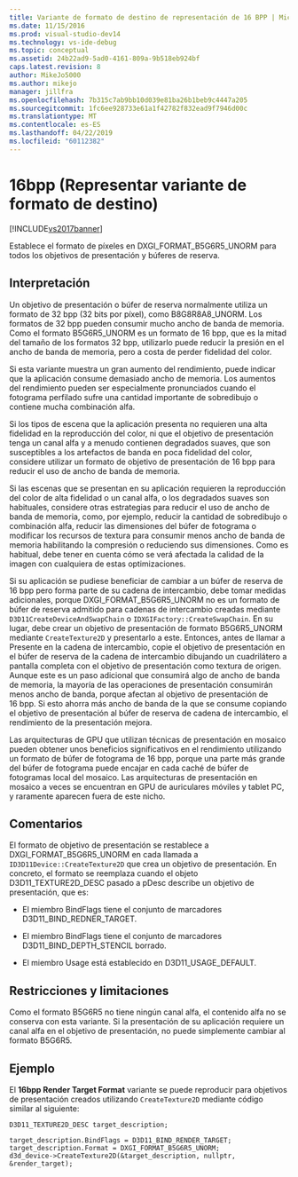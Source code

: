 ```yaml
---
title: Variante de formato de destino de representación de 16 BPP | Microsoft Docs
ms.date: 11/15/2016
ms.prod: visual-studio-dev14
ms.technology: vs-ide-debug
ms.topic: conceptual
ms.assetid: 24b22ad9-5ad0-4161-809a-9b518eb924bf
caps.latest.revision: 8
author: MikeJo5000
ms.author: mikejo
manager: jillfra
ms.openlocfilehash: 7b315c7ab9bb10d039e81ba26b1beb9c4447a205
ms.sourcegitcommit: 1fc6ee928733e61a1f42782f832ead9f7946d00c
ms.translationtype: MT
ms.contentlocale: es-ES
ms.lasthandoff: 04/22/2019
ms.locfileid: "60112382"
---
```

# <a name="16bpp-render-target-format-variant"></a>16bpp (Representar variante de formato de destino)
[!INCLUDE[vs2017banner](../includes/vs2017banner.md)]

Establece el formato de píxeles en DXGI_FORMAT_B5G6R5_UNORM para todos los objetivos de presentación y búferes de reserva.  
  
## <a name="interpretation"></a>Interpretación  
 Un objetivo de presentación o búfer de reserva normalmente utiliza un formato de 32 bpp (32 bits por píxel), como B8G8R8A8_UNORM. Los formatos de 32 bpp pueden consumir mucho ancho de banda de memoria. Como el formato B5G6R5_UNORM es un formato de 16 bpp, que es la mitad del tamaño de los formatos 32 bpp, utilizarlo puede reducir la presión en el ancho de banda de memoria, pero a costa de perder fidelidad del color.  
  
 Si esta variante muestra un gran aumento del rendimiento, puede indicar que la aplicación consume demasiado ancho de memoria. Los aumentos del rendimiento pueden ser especialmente pronunciados cuando el fotograma perfilado sufre una cantidad importante de sobredibujo o contiene mucha combinación alfa.  
  
 Si los tipos de escena que la aplicación presenta no requieren una alta fidelidad en la reproducción del color, ni que el objetivo de presentación tenga un canal alfa y a menudo contienen degradados suaves, que son susceptibles a los artefactos de banda en poca fidelidad del color, considere utilizar un formato de objetivo de presentación de 16 bpp para reducir el uso de ancho de banda de memoria.  
  
 Si las escenas que se presentan en su aplicación requieren la reproducción del color de alta fidelidad o un canal alfa, o los degradados suaves son habituales, considere otras estrategias para reducir el uso de ancho de banda de memoria, como, por ejemplo, reducir la cantidad de sobredibujo o combinación alfa, reducir las dimensiones del búfer de fotograma o modificar los recursos de textura para consumir menos ancho de banda de memoria habilitando la compresión o reduciendo sus dimensiones. Como es habitual, debe tener en cuenta cómo se verá afectada la calidad de la imagen con cualquiera de estas optimizaciones.  
  
 Si su aplicación se pudiese beneficiar de cambiar a un búfer de reserva de 16 bpp pero forma parte de su cadena de intercambio, debe tomar medidas adicionales, porque DXGI_FORMAT_B5G6R5_UNORM no es un formato de búfer de reserva admitido para cadenas de intercambio creadas mediante `D3D11CreateDeviceAndSwapChain` o `IDXGIFactory::CreateSwapChain`. En su lugar, debe crear un objetivo de presentación de formato B5G6R5_UNORM mediante `CreateTexture2D` y presentarlo a este. Entonces, antes de llamar a Presente en la cadena de intercambio, copie el objetivo de presentación en el búfer de reserva de la cadena de intercambio dibujando un cuadrilátero a pantalla completa con el objetivo de presentación como textura de origen. Aunque este es un paso adicional que consumirá algo de ancho de banda de memoria, la mayoría de las operaciones de presentación consumirán menos ancho de banda, porque afectan al objetivo de presentación de 16 bpp. Si esto ahorra más ancho de banda de la que se consume copiando el objetivo de presentación al búfer de reserva de cadena de intercambio, el rendimiento de la presentación mejora.  
  
 Las arquitecturas de GPU que utilizan técnicas de presentación en mosaico pueden obtener unos beneficios significativos en el rendimiento utilizando un formato de búfer de fotograma de 16 bpp, porque una parte más grande del búfer de fotograma puede encajar en cada caché de búfer de fotogramas local del mosaico. Las arquitecturas de presentación en mosaico a veces se encuentran en GPU de auriculares móviles y tablet PC, y raramente aparecen fuera de este nicho.  
  
## <a name="remarks"></a>Comentarios  
 El formato de objetivo de presentación se restablece a DXGI_FORMAT_B5G6R5_UNORM en cada llamada a `ID3D11Device::CreateTexture2D` que crea un objetivo de presentación. En concreto, el formato se reemplaza cuando el objeto D3D11_TEXTURE2D_DESC pasado a pDesc describe un objetivo de presentación, que es:  
  
- El miembro BindFlags tiene el conjunto de marcadores D3D11_BIND_REDNER_TARGET.  
  
- El miembro BindFlags tiene el conjunto de marcadores D3D11_BIND_DEPTH_STENCIL borrado.  
  
- El miembro Usage está establecido en D3D11_USAGE_DEFAULT.  
  
## <a name="restrictions-and-limitations"></a>Restricciones y limitaciones  
 Como el formato B5G6R5 no tiene ningún canal alfa, el contenido alfa no se conserva con esta variante. Si la presentación de su aplicación requiere un canal alfa en el objetivo de presentación, no puede simplemente cambiar al formato B5G6R5.  
  
## <a name="example"></a>Ejemplo  
 El **16bpp Render Target Format** variante se puede reproducir para objetivos de presentación creados utilizando `CreateTexture2D` mediante código similar al siguiente:  
  
```  
D3D11_TEXTURE2D_DESC target_description;  
  
target_description.BindFlags = D3D11_BIND_RENDER_TARGET;  
target_description.Format = DXGI_FORMAT_B5G6R5_UNORM;  
d3d_device->CreateTexture2D(&target_description, nullptr, &render_target);  
```
